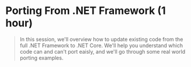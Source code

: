 # Porting From .NET Framework (1 hour)

> In this session, we'll overview how to update existing code from the full .NET Framework to .NET Core. We'll help you understand which code can and can't port eaisly, and we'll go through some real world porting examples.